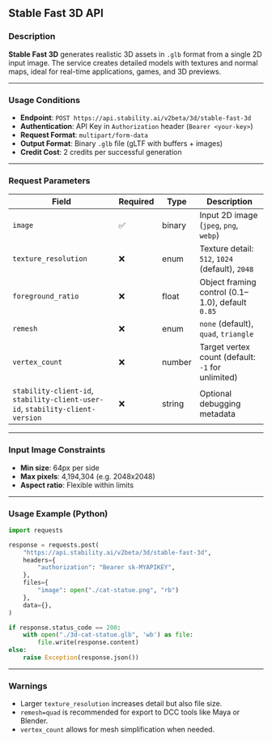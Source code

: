 ## Stable Fast 3D API

### Description

**Stable Fast 3D** generates realistic 3D assets in `.glb` format from a single 2D input image. The service creates detailed models with textures and normal maps, ideal for real-time applications, games, and 3D previews.

---

### Usage Conditions

- **Endpoint**: `POST https://api.stability.ai/v2beta/3d/stable-fast-3d`
- **Authentication**: API Key in `Authorization` header (`Bearer <your-key>`)
- **Request Format**: `multipart/form-data`
- **Output Format**: Binary `.glb` file (gLTF with buffers + images)
- **Credit Cost**: 2 credits per successful generation

---

### Request Parameters

| Field               | Required | Type     | Description |
|---------------------|----------|----------|-------------|
| `image`             | ✅        | binary   | Input 2D image (`jpeg`, `png`, `webp`) |
| `texture_resolution`| ❌        | enum     | Texture detail: `512`, `1024` (default), `2048` |
| `foreground_ratio`  | ❌        | float    | Object framing control (0.1–1.0), default `0.85` |
| `remesh`            | ❌        | enum     | `none` (default), `quad`, `triangle` |
| `vertex_count`      | ❌        | number   | Target vertex count (default: `-1` for unlimited) |
| `stability-client-id`, `stability-client-user-id`, `stability-client-version` | ❌ | string | Optional debugging metadata |

---

### Input Image Constraints

- **Min size**: 64px per side
- **Max pixels**: 4,194,304 (e.g. 2048x2048)
- **Aspect ratio**: Flexible within limits

---

### Usage Example (Python)

```python
import requests

response = requests.post(
    "https://api.stability.ai/v2beta/3d/stable-fast-3d",
    headers={
        "authorization": "Bearer sk-MYAPIKEY",
    },
    files={
        "image": open("./cat-statue.png", "rb")
    },
    data={},
)

if response.status_code == 200:
    with open("./3d-cat-statue.glb", 'wb') as file:
        file.write(response.content)
else:
    raise Exception(response.json())
```

---

### Warnings

- Larger `texture_resolution` increases detail but also file size.
- `remesh=quad` is recommended for export to DCC tools like Maya or Blender.
- `vertex_count` allows for mesh simplification when needed.
